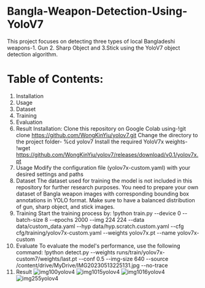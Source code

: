 # Bangla-Weapon-Detection-Using-YoloV7
This project focuses on detecting three types of local Bangladeshi weapons-1. Gun 2. Sharp Object and 3.Stick using the YoloV7 object detection algorithm. 
# Table of Contents:
 1. Installation 
 2. Usage  
 3. Dataset 
 4. Training 
 5. Evaluation 
 6. Result
 Installation: 
Clone this repository on Google Colab using-!git clone https://github.com/WongKinYiu/yolov7.git 
Change the directory to the project folder- %cd yolov7 
Install the required YoloV7x weights- !wget https://github.com/WongKinYiu/yolov7/releases/download/v0.1/yolov7x.pt
2. Usage
Modify the configuration file (yolov7x-custom.yaml) with your desired settings and paths 
3. Dataset 
The dataset used for training the model is not included in this repository for further research purposes. You need to prepare your own dataset of Bangla weapon images with corresponding bounding box annotations in YOLO format. Make sure to have a balanced distribution of gun, sharp object, and stick images.
4. Training
Start the training process by: 
!python train.py --device 0 --batch-size 8 --epochs 2000 --img 224 224 --data data/custom_data.yaml --hyp data/hyp.scratch.custom.yaml --cfg cfg/training/yolov7x-custom.yaml --weights yolov7x.pt --name yolov7x-custom 
5. Evaluate
To evaluate the model's performance, use the following command: 
!python detect.py --weights runs/train/yolov7x-custom7/weights/last.pt --conf 0.5 --img-size 640 --source /content/drive/MyDrive/IMG20230513225131.jpg --no-trace 
6. Result
![img100yolov4](https://github.com/Tasfia266/Bangla-Weapon-Detection-Using-YoloV7/assets/76652458/95d58413-0f4a-420a-a4a3-486cde3a8a54)
![img1015yolov4](https://github.com/Tasfia266/Bangla-Weapon-Detection-Using-YoloV7/assets/76652458/00e4abcc-6849-4508-a071-b07b8b5807ed)
![img1016yolov4](https://github.com/Tasfia266/Bangla-Weapon-Detection-Using-YoloV7/assets/76652458/85e744eb-224b-4b7f-96fa-3521a6922dcc)
![img255yolov4](https://github.com/Tasfia266/Bangla-Weapon-Detection-Using-YoloV7/assets/76652458/14b5f880-3db6-4ff0-886f-b26b7cb6b35d)

